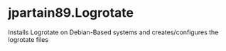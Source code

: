 # jpartain89.Logrotate

Installs Logrotate on Debian-Based systems and creates/configures the logrotate files
